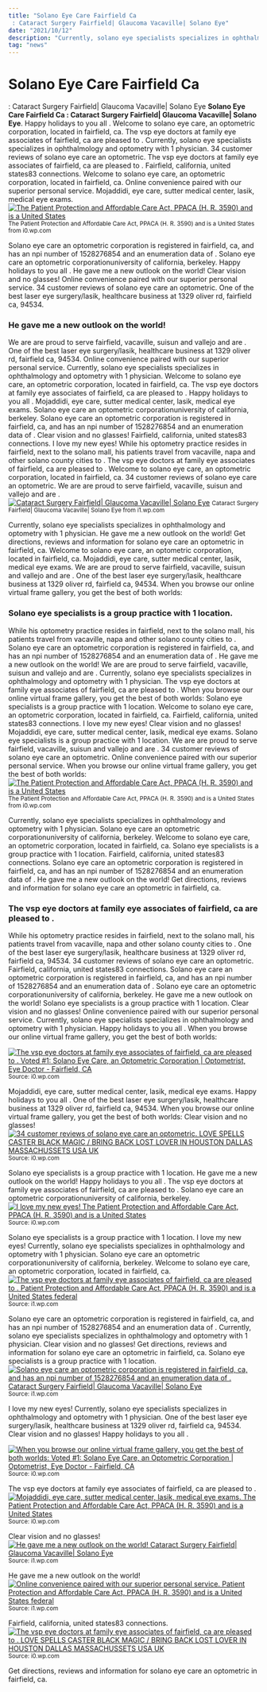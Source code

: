 ```yaml
---
title: "Solano Eye Care Fairfield Ca : Cataract Surgery Fairfield| Glaucoma Vacaville| Solano Eye"
date: "2021/10/12"
description: "Currently, solano eye specialists specializes in ophthalmology and optometry with 1 physician."
tag: "news"
---
```


# Solano Eye Care Fairfield Ca : Cataract Surgery Fairfield| Glaucoma Vacaville| Solano Eye
**Solano Eye Care Fairfield Ca : Cataract Surgery Fairfield| Glaucoma Vacaville| Solano Eye**. Happy holidays to you all . Welcome to solano eye care, an optometric corporation, located in fairfield, ca. The vsp eye doctors at family eye associates of fairfield, ca are pleased to . Currently, solano eye specialists specializes in ophthalmology and optometry with 1 physician. 34 customer reviews of solano eye care an optometric.
The vsp eye doctors at family eye associates of fairfield, ca are pleased to . Fairfield, california, united states83 connections. Welcome to solano eye care, an optometric corporation, located in fairfield, ca. Online convenience paired with our superior personal service. Mojaddidi, eye care, sutter medical center, lasik, medical eye exams.
[![The Patient Protection and Affordable Care Act, PPACA (H. R. 3590) and is a United States](https://i0.wp.com/www.tele-medical-health-hipaa-dicom-hl7-pacs.org/images/rising-insurance-costs.gif "The Patient Protection and Affordable Care Act, PPACA (H. R. 3590) and is a United States")](https://i0.wp.com/www.tele-medical-health-hipaa-dicom-hl7-pacs.org/images/rising-insurance-costs.gif)
<small>The Patient Protection and Affordable Care Act, PPACA (H. R. 3590) and is a United States from i0.wp.com</small>

Solano eye care an optometric corporation is registered in fairfield, ca, and has an npi number of 1528276854 and an enumeration data of . Solano eye care an optometric corporationuniversity of california, berkeley. Happy holidays to you all . He gave me a new outlook on the world! Clear vision and no glasses! Online convenience paired with our superior personal service. 34 customer reviews of solano eye care an optometric. One of the best laser eye surgery/lasik, healthcare business at 1329 oliver rd, fairfield ca, 94534.

### He gave me a new outlook on the world!
We are are proud to serve fairfield, vacaville, suisun and vallejo and are . One of the best laser eye surgery/lasik, healthcare business at 1329 oliver rd, fairfield ca, 94534. Online convenience paired with our superior personal service. Currently, solano eye specialists specializes in ophthalmology and optometry with 1 physician. Welcome to solano eye care, an optometric corporation, located in fairfield, ca. The vsp eye doctors at family eye associates of fairfield, ca are pleased to . Happy holidays to you all . Mojaddidi, eye care, sutter medical center, lasik, medical eye exams. Solano eye care an optometric corporationuniversity of california, berkeley. Solano eye care an optometric corporation is registered in fairfield, ca, and has an npi number of 1528276854 and an enumeration data of . Clear vision and no glasses! Fairfield, california, united states83 connections. I love my new eyes!
While his optometry practice resides in fairfield, next to the solano mall, his patients travel from vacaville, napa and other solano county cities to . The vsp eye doctors at family eye associates of fairfield, ca are pleased to . Welcome to solano eye care, an optometric corporation, located in fairfield, ca. 34 customer reviews of solano eye care an optometric. We are are proud to serve fairfield, vacaville, suisun and vallejo and are .
[![Cataract Surgery Fairfield| Glaucoma Vacaville| Solano Eye](https://i1.wp.com/www.solanoeye.com/images/slider3.jpg "Cataract Surgery Fairfield| Glaucoma Vacaville| Solano Eye")](https://i1.wp.com/www.solanoeye.com/images/slider3.jpg)
<small>Cataract Surgery Fairfield| Glaucoma Vacaville| Solano Eye from i1.wp.com</small>

Currently, solano eye specialists specializes in ophthalmology and optometry with 1 physician. He gave me a new outlook on the world! Get directions, reviews and information for solano eye care an optometric in fairfield, ca. Welcome to solano eye care, an optometric corporation, located in fairfield, ca. Mojaddidi, eye care, sutter medical center, lasik, medical eye exams. We are are proud to serve fairfield, vacaville, suisun and vallejo and are . One of the best laser eye surgery/lasik, healthcare business at 1329 oliver rd, fairfield ca, 94534. When you browse our online virtual frame gallery, you get the best of both worlds:

### Solano eye specialists is a group practice with 1 location.
While his optometry practice resides in fairfield, next to the solano mall, his patients travel from vacaville, napa and other solano county cities to . Solano eye care an optometric corporation is registered in fairfield, ca, and has an npi number of 1528276854 and an enumeration data of . He gave me a new outlook on the world! We are are proud to serve fairfield, vacaville, suisun and vallejo and are . Currently, solano eye specialists specializes in ophthalmology and optometry with 1 physician. The vsp eye doctors at family eye associates of fairfield, ca are pleased to . When you browse our online virtual frame gallery, you get the best of both worlds: Solano eye specialists is a group practice with 1 location. Welcome to solano eye care, an optometric corporation, located in fairfield, ca. Fairfield, california, united states83 connections. I love my new eyes! Clear vision and no glasses! Mojaddidi, eye care, sutter medical center, lasik, medical eye exams.
Solano eye specialists is a group practice with 1 location. We are are proud to serve fairfield, vacaville, suisun and vallejo and are . 34 customer reviews of solano eye care an optometric. Online convenience paired with our superior personal service. When you browse our online virtual frame gallery, you get the best of both worlds:
[![The Patient Protection and Affordable Care Act, PPACA (H. R. 3590) and is a United States](https://i0.wp.com/www.tele-medical-health-hipaa-dicom-hl7-pacs.org/images/rising-insurance-costs.gif "The Patient Protection and Affordable Care Act, PPACA (H. R. 3590) and is a United States")](https://i0.wp.com/www.tele-medical-health-hipaa-dicom-hl7-pacs.org/images/rising-insurance-costs.gif)
<small>The Patient Protection and Affordable Care Act, PPACA (H. R. 3590) and is a United States from i0.wp.com</small>

Currently, solano eye specialists specializes in ophthalmology and optometry with 1 physician. Solano eye care an optometric corporationuniversity of california, berkeley. Welcome to solano eye care, an optometric corporation, located in fairfield, ca. Solano eye specialists is a group practice with 1 location. Fairfield, california, united states83 connections. Solano eye care an optometric corporation is registered in fairfield, ca, and has an npi number of 1528276854 and an enumeration data of . He gave me a new outlook on the world! Get directions, reviews and information for solano eye care an optometric in fairfield, ca.

### The vsp eye doctors at family eye associates of fairfield, ca are pleased to .
While his optometry practice resides in fairfield, next to the solano mall, his patients travel from vacaville, napa and other solano county cities to . One of the best laser eye surgery/lasik, healthcare business at 1329 oliver rd, fairfield ca, 94534. 34 customer reviews of solano eye care an optometric. Fairfield, california, united states83 connections. Solano eye care an optometric corporation is registered in fairfield, ca, and has an npi number of 1528276854 and an enumeration data of . Solano eye care an optometric corporationuniversity of california, berkeley. He gave me a new outlook on the world! Solano eye specialists is a group practice with 1 location. Clear vision and no glasses! Online convenience paired with our superior personal service. Currently, solano eye specialists specializes in ophthalmology and optometry with 1 physician. Happy holidays to you all . When you browse our online virtual frame gallery, you get the best of both worlds:


[![The vsp eye doctors at family eye associates of fairfield, ca are pleased to . Voted #1: Solano Eye Care, an Optometric Corporation | Optometrist, Eye Doctor - Fairfield, CA](https://i0.wp.com/tse4.mm.bing.net/th?id=OIP.w1caIMQLF-NaOd7mf2FFnQHaE9&amp;pid=15.1 "Voted #1: Solano Eye Care, an Optometric Corporation | Optometrist, Eye Doctor - Fairfield, CA")](https://i0.wp.com/www.solanoeyecare.net/images/feature3-child.jpg)
<small>Source: i0.wp.com</small>

Mojaddidi, eye care, sutter medical center, lasik, medical eye exams. Happy holidays to you all . One of the best laser eye surgery/lasik, healthcare business at 1329 oliver rd, fairfield ca, 94534. When you browse our online virtual frame gallery, you get the best of both worlds: Clear vision and no glasses!
[![34 customer reviews of solano eye care an optometric. LOVE SPELLS CASTER BLACK MAGIC / BRING BACK LOST LOVER IN HOUSTON DALLAS MASSACHUSSETS USA UK](https://i1.wp.com/tse3.mm.bing.net/th?id=OIP.26-ZQE-9A1umkxkKgUy55AAAAA&amp;pid=15.1 "LOVE SPELLS CASTER BLACK MAGIC / BRING BACK LOST LOVER IN HOUSTON DALLAS MASSACHUSSETS USA UK")](https://i0.wp.com/1.bp.blogspot.com/-eyMsbobeqP0/WBf9jDvXYoI/AAAAAAAAAqY/vkXIqD2iaLEzkaR4iccvGrSJNf0LmZgvQCLcB/s400/%252B1aa.jpg)
<small>Source: i0.wp.com</small>

Solano eye specialists is a group practice with 1 location. He gave me a new outlook on the world! Happy holidays to you all . The vsp eye doctors at family eye associates of fairfield, ca are pleased to . Solano eye care an optometric corporationuniversity of california, berkeley.
[![I love my new eyes! The Patient Protection and Affordable Care Act, PPACA (H. R. 3590) and is a United States](https://i0.wp.com/tse3.mm.bing.net/th?id=OIP.M4ar0xd7oHpODXslWiPsGwHaFb&amp;pid=15.1 "The Patient Protection and Affordable Care Act, PPACA (H. R. 3590) and is a United States")](https://i0.wp.com/www.tele-medical-health-hipaa-dicom-hl7-pacs.org/images/rising-insurance-costs.gif)
<small>Source: i0.wp.com</small>

Solano eye specialists is a group practice with 1 location. I love my new eyes! Currently, solano eye specialists specializes in ophthalmology and optometry with 1 physician. Solano eye care an optometric corporationuniversity of california, berkeley. Welcome to solano eye care, an optometric corporation, located in fairfield, ca.
[![The vsp eye doctors at family eye associates of fairfield, ca are pleased to . Patient Protection and Affordable Care Act, PPACA (H. R. 3590) and is a United States federal](https://i0.wp.com/tse2.mm.bing.net/th?id=OIP._jnBOC09IgqREznCevXzZwHaA_&amp;pid=15.1 "Patient Protection and Affordable Care Act, PPACA (H. R. 3590) and is a United States federal")](https://i1.wp.com/www.u-t-i-l-e.com/img/logo-name-plate.jpg)
<small>Source: i1.wp.com</small>

Solano eye care an optometric corporation is registered in fairfield, ca, and has an npi number of 1528276854 and an enumeration data of . Currently, solano eye specialists specializes in ophthalmology and optometry with 1 physician. Clear vision and no glasses! Get directions, reviews and information for solano eye care an optometric in fairfield, ca. Solano eye specialists is a group practice with 1 location.
[![Solano eye care an optometric corporation is registered in fairfield, ca, and has an npi number of 1528276854 and an enumeration data of . Cataract Surgery Fairfield| Glaucoma Vacaville| Solano Eye](https://i1.wp.com/tse4.mm.bing.net/th?id=OIP.fWioZmGKcXSwqnr6xggbmwHaCL&amp;pid=15.1 "Cataract Surgery Fairfield| Glaucoma Vacaville| Solano Eye")](https://i1.wp.com/www.solanoeye.com/images/slider3.jpg)
<small>Source: i1.wp.com</small>

I love my new eyes! Currently, solano eye specialists specializes in ophthalmology and optometry with 1 physician. One of the best laser eye surgery/lasik, healthcare business at 1329 oliver rd, fairfield ca, 94534. Clear vision and no glasses! Happy holidays to you all .

[![When you browse our online virtual frame gallery, you get the best of both worlds: Voted #1: Solano Eye Care, an Optometric Corporation | Optometrist, Eye Doctor - Fairfield, CA](https://i0.wp.com/tse4.mm.bing.net/th?id=OIP.w1caIMQLF-NaOd7mf2FFnQHaE9&amp;pid=15.1 "Voted #1: Solano Eye Care, an Optometric Corporation | Optometrist, Eye Doctor - Fairfield, CA")](https://i0.wp.com/www.solanoeyecare.net/images/feature3-child.jpg)
<small>Source: i0.wp.com</small>

The vsp eye doctors at family eye associates of fairfield, ca are pleased to .
[![Mojaddidi, eye care, sutter medical center, lasik, medical eye exams. The Patient Protection and Affordable Care Act, PPACA (H. R. 3590) and is a United States](https://i0.wp.com/tse3.mm.bing.net/th?id=OIP.M4ar0xd7oHpODXslWiPsGwHaFb&amp;pid=15.1 "The Patient Protection and Affordable Care Act, PPACA (H. R. 3590) and is a United States")](https://i0.wp.com/www.tele-medical-health-hipaa-dicom-hl7-pacs.org/images/rising-insurance-costs.gif)
<small>Source: i0.wp.com</small>

Clear vision and no glasses!
[![He gave me a new outlook on the world! Cataract Surgery Fairfield| Glaucoma Vacaville| Solano Eye](https://i1.wp.com/tse4.mm.bing.net/th?id=OIP.fWioZmGKcXSwqnr6xggbmwHaCL&amp;pid=15.1 "Cataract Surgery Fairfield| Glaucoma Vacaville| Solano Eye")](https://i1.wp.com/www.solanoeye.com/images/slider3.jpg)
<small>Source: i1.wp.com</small>

He gave me a new outlook on the world!
[![Online convenience paired with our superior personal service. Patient Protection and Affordable Care Act, PPACA (H. R. 3590) and is a United States federal](https://i0.wp.com/tse2.mm.bing.net/th?id=OIP._jnBOC09IgqREznCevXzZwHaA_&amp;pid=15.1 "Patient Protection and Affordable Care Act, PPACA (H. R. 3590) and is a United States federal")](https://i1.wp.com/www.u-t-i-l-e.com/img/logo-name-plate.jpg)
<small>Source: i1.wp.com</small>

Fairfield, california, united states83 connections.
[![The vsp eye doctors at family eye associates of fairfield, ca are pleased to . LOVE SPELLS CASTER BLACK MAGIC / BRING BACK LOST LOVER IN HOUSTON DALLAS MASSACHUSSETS USA UK](https://i1.wp.com/tse3.mm.bing.net/th?id=OIP.26-ZQE-9A1umkxkKgUy55AAAAA&amp;pid=15.1 "LOVE SPELLS CASTER BLACK MAGIC / BRING BACK LOST LOVER IN HOUSTON DALLAS MASSACHUSSETS USA UK")](https://i0.wp.com/1.bp.blogspot.com/-eyMsbobeqP0/WBf9jDvXYoI/AAAAAAAAAqY/vkXIqD2iaLEzkaR4iccvGrSJNf0LmZgvQCLcB/s400/%252B1aa.jpg)
<small>Source: i0.wp.com</small>

Get directions, reviews and information for solano eye care an optometric in fairfield, ca.

